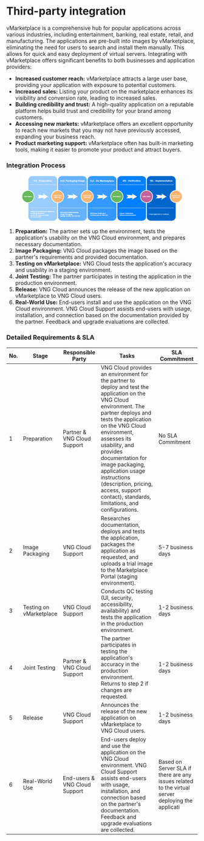 # Third-party integration

vMarketplace is a comprehensive hub for popular applications across various industries, including entertainment, banking, real estate, retail, and manufacturing. The applications are pre-built into images by vMarketplace, eliminating the need for users to search and install them manually. This allows for quick and easy deployment of virtual servers. Integrating with vMarketplace offers significant benefits to both businesses and application providers:

* **Increased customer reach:** vMarketplace attracts a large user base, providing your application with exposure to potential customers.
* **Increased sales:** Listing your product on the marketplace enhances its visibility and conversion rate, leading to increased sales.
* **Building credibility and trust:** A high-quality application on a reputable platform helps build trust and credibility for your brand among customers.
* **Accessing new markets:** vMarketplace offers an excellent opportunity to reach new markets that you may not have previously accessed, expanding your business reach.
* **Product marketing support:** vMarketplace often has built-in marketing tools, making it easier to promote your product and attract buyers.

### Integration Process

<figure><img src="../../.gitbook/assets/image (3) (1) (1).png" alt=""><figcaption></figcaption></figure>

1. **Preparation:** The partner sets up the environment, tests the application's usability on the VNG Cloud environment, and prepares necessary documentation.
2. **Image Packaging:** VNG Cloud packages the image based on the partner's requirements and provided documentation.
3. **Testing on vMarketplace:** VNG Cloud tests the application's accuracy and usability in a staging environment.
4. **Joint Testing:** The partner participates in testing the application in the production environment.
5. **Release:** VNG Cloud announces the release of the new application on vMarketplace to VNG Cloud users.
6. **Real-World Use:** End-users install and use the application on the VNG Cloud environment. VNG Cloud Support assists end-users with usage, installation, and connection based on the documentation provided by the partner. Feedback and upgrade evaluations are collected.

### Detailed Requirements & SLA

| No. | Stage                   | Responsible Party             | Tasks                                                                                                                                                                                                                                                                                                                                                                                              | SLA Commitment                                                                                    |
| --- | ----------------------- | ----------------------------- | -------------------------------------------------------------------------------------------------------------------------------------------------------------------------------------------------------------------------------------------------------------------------------------------------------------------------------------------------------------------------------------------------- | ------------------------------------------------------------------------------------------------- |
| 1   | Preparation             | Partner & VNG Cloud Support   | VNG Cloud provides an environment for the partner to deploy and test the application on the VNG Cloud environment. The partner deploys and tests the application on the VNG Cloud environment, assesses its usability, and provides documentation for image packaging, application usage instructions (description, pricing, access, support contact), standards, limitations, and configurations. | No SLA Commitment                                                                                 |
| 2   | Image Packaging         | VNG Cloud Support             | Researches documentation, deploys and tests the application, packages the application as requested, and uploads a trial image to the Marketplace Portal (staging environment).                                                                                                                                                                                                                     | 5-7 business days                                                                                 |
| 3   | Testing on vMarketplace | VNG Cloud Support             | Conducts QC testing (UI, security, accessibility, availability) and tests the application in the production environment.                                                                                                                                                                                                                                                                           | 1-2 business days                                                                                 |
| 4   | Joint Testing           | Partner & VNG Cloud Support   | The partner participates in testing the application's accuracy in the production environment. Returns to step 2 if changes are requested.                                                                                                                                                                                                                                                          | 1-2 business days                                                                                 |
| 5   | Release                 | VNG Cloud Support             | Announces the release of the new application on vMarketplace to VNG Cloud users.                                                                                                                                                                                                                                                                                                                   | 1-2 business days                                                                                 |
| 6   | Real-World Use          | End-users & VNG Cloud Support | End-users deploy and use the application on the VNG Cloud environment. VNG Cloud Support assists end-users with usage, installation, and connection based on the partner's documentation. Feedback and upgrade evaluations are collected.                                                                                                                                                          | Based on Server SLA if there are any issues related to the virtual server deploying the applicati |
